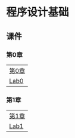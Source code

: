 # 程序设计基础

## 课件

### 第0章

|    |
| ---- |
|[第0章](./CourseWare/CProgChapters/cpchapter-0.html)|
| [Lab0](./CourseWare/CGChapters/Chapter-1-lab0.md)|

### 第1章

|    | 
| ---- |
|[第1章](./CourseWare/CProgChapters/cpchapter-1.html)|
|[Lab1](./CourseWare/CGChapters/Chapter1/Chapter-1-lab1.md)| 

